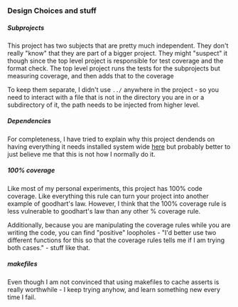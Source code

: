 ### Design Choices and stuff

##### Subprojects

This project has two subjects that are pretty much independent. They don't
really "know" that they are part of a bigger project. They might "suspect" it
though since the top level project is responsible for test coverage and the
format check. The top level project runs the tests for the subprojects but
measuring coverage, and then adds that to the coverage

To keep them separate, I didn't use `../` anywhere in the project - so you
need to interact with a file that is not in the directory you are in or a
subdirectory of it, the path needs to be injected from higher level.

##### Dependencies

For completeness, I have tried to explain why this project dendends on having
everything it needs installed system wide [here](./dependencies.md) but probably
better to just believe me that this is not how I normally do it.

##### 100% coverage

Like most of my personal experiments, this project has 100% code coverage. Like
everything this rule can turn your project into another example of goodhart's
law.  However, I think that the 100% coverage rule is less vulnerable to
goodhart's law than any other % coverage rule.

Additionally, because you are manipulating the coverage rules while you are
writing the code, you can find "positive" loopholes - "I'd better use two
different functions for this so that the coverage rules tells me if I am trying
both cases." - stuff like that.

##### makefiles

Even though I am not convinced that using makefiles to cache asserts is really
worthwhile - I keep trying anyhow, and learn something new every time I fail.
